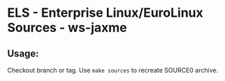 # ELS - Enterprise Linux/EuroLinux Sources - ws-jaxme
 
## Usage:
  Checkout branch or tag. Use `make sources` to recreate  SOURCE0 archive.
